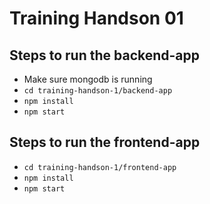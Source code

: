 # Training Handson 01

## Steps to run the backend-app

- Make sure mongodb is running
- `cd training-handson-1/backend-app`
- `npm install`
- `npm start`

## Steps to run the frontend-app

- `cd training-handson-1/frontend-app`
- `npm install`
- `npm start`
